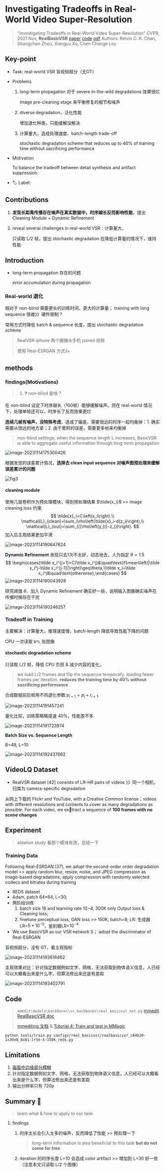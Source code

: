 # Investigating Tradeoffs in Real-World Video Super-Resolution

> "Investigating Tradeoffs in Real-World Video Super-Resolution" CVPR, 2021 Nov, **RealBasicVSR**
> [paper](http://arxiv.org/abs/2111.12704v1) [code](https://github.com/ckkelvinchan/RealBasicVSR) 
> [pdf](./2021_11_CVPR_Investigating-Tradeoffs-in-Real-World-Video-Super-Resolution.pdf)
> Authors: Kelvin C. K. Chan, Shangchen Zhou, Xiangyu Xu, Chen Change Loy

## Key-point

- Task: real-world VSR 盲视频超分（无GT）

- Problems

  1.  long-term propagation 对于 severe in-the-wild degradations 效果很烂

      image pre-cleaning stage 来平衡修复的细节和噪声

  2. diverse degradation，泛化性能

     增加退化种类，只能缓解没解决

  3. 计算量大，造成处理速度、batch-length trade-off

     stochastic degradation scheme that reduces up to 40% of training time without sacrificing performance

- Motivation

  To balance the tradeoff between detail synthesis and artifact suppression

- :label: Label:



## Contributions

1. **发现长距离传播存在噪声在真实数据中，时序越长反而影响性能**，提出 Cleaning Module + Dynamic Refinement

2. reveal several challenges in real-world VSR：计算量大、

   只读取 L/2 帧，提出 stochastic degradation 在降低计算量的情况下，维持性能



## Introduction

- long-term propagation 存在的问题

  error accumulation during propagation



### Real-world 退化

相对于 non-blind 需要更长的训练时间，更大的计算量； training with long sequence 很难》》硬件限制？

常用方式时降低 batch & sequence 长度，提出 stochastic degradation scheme

> RealVSR iphone 两个摄像头手机 paired 视频
>
> 使用 Real-ESRGAN 方式:+1:



## methods

### findings(Motivations)

> 1. :question: non-blind 是啥？

在 non-blind 设定下时序越长（100帧）能够缓解噪声。但在 real-world 情况下，处理单帧还可以，时序长了反而效果更烂

**连续几帧有噪声，没特殊考虑**，造成了偏差，需要很远的时序一起均衡掉：1. 确实需要从很远的地方拿；2. 由于累积的误差，需要更多帧来均衡掉

> non-blind settings, when the sequence length L increases, BasicVSR is able to aggregate useful information through long-term propagation 

![image-20231114175300426](docs/2021_11_CVPR_Investigating-Tradeoffs-in-Real-World-Video-Super-Resolution_Note/image-20231114175300426.png)



根据发现的误差累计情况，**选择去 clean input sequence 对噪声图预处理来缓解误差累计的问题**

![fig3](docs/2021_11_CVPR_Investigating-Tradeoffs-in-Real-World-Video-Super-Resolution_Note/fig3.png)



#### **cleaning module**

使用几层卷积作为预处理模块，得到预处理结果 $\tilde{x_i}$ >> image cleaning loss 约束
$$
\tilde{x}_i=C\left(x_i\right).\\
\mathcal{L}_{clean}=\sum_i\rho\left(\tilde{x}_i-d(z_i)\right),\\
\mathcal{L}_{out}=\sum_{i}\rho\left(y_{i}-z_{i}\right).
$$
加入后主观结果更加平滑

![image-20231114190647624](docs/2021_11_CVPR_Investigating-Tradeoffs-in-Real-World-Video-Super-Resolution_Note/image-20231114190647624.png)



**Dynamic Refinement**
发现只去1次不太好，动态地去，人为指定 $\theta=1.5$
$$
\begin{cases}\tilde x_i^{j+1}=C(\tilde x_i^j)&\quad\text{if}mean\left(|\tilde x_i^j-\tilde x_i^{j-1}|\right)\geq\theta,\\\tilde x_i=\tilde x_i^j&\quad\text{otherwise},\end{cases}
$$
![image-20231114190043928](docs/2021_11_CVPR_Investigating-Tradeoffs-in-Real-World-Video-Super-Resolution_Note/image-20231114190043928.png)

研究阈值 $\theta$，加入 Dynamic Refinement 确实好一些，说明输入图像确实噪声在传播时候存在干扰

![image-20231114190246257](docs/2021_11_CVPR_Investigating-Tradeoffs-in-Real-World-Video-Super-Resolution_Note/image-20231114190246257.png)



### Tradeoff in Training

主要解决：计算量大，推理速度慢，batch-length 降低导致性能下降的问题

CPU 一次读取 `B*L` 张图像 

#### **stochastic degradation scheme**

只读取 L/2 帧，降低 CPU 负担 & 减少内容的变化， 

> we load L/2 frames and flip the sequence temporally. loading fewer frames per iteration. **reduces the training time by 40% without sacrificing performance**

合成数据前后帧用不同退化参数 $p_{i+1}=p_i+r_{i+1}.$

![image-20231114191457241](docs/2021_11_CVPR_Investigating-Tradeoffs-in-Real-World-Video-Super-Resolution_Note/image-20231114191457241.png)

量化比较，训练策略略提速 40%，性能差不多

![image-20231114191723974](docs/2021_11_CVPR_Investigating-Tradeoffs-in-Real-World-Video-Super-Resolution_Note/image-20231114191723974.png)



**Batch Size vs. Sequence Length**

B=48, L=10

![image-20231114192437662](docs/2021_11_CVPR_Investigating-Tradeoffs-in-Real-World-Video-Super-Resolution_Note/image-20231114192437662.png)

## VideoLQ Dataset

- RealVSR dataset [42] consists of LR-HR pairs of videos 》》同一个相机，归类为 camera-specific degradation

从网上下载的 Flickr and YouTube, with a Creative Common license；videos with different resolutions and contents to cover as many degradations as possible. For each video, we extract a sequence of **100 frames with no scene changes**





## Experiment

> ablation study 看那个模块有效，总结一下

### Training Data

Following Real-ESRGAN [37], we adopt the second-order order degradation model >> apply random blur, resize, noise, and JPEG compression as image-based degradations; apply compression with randomly selected codecs and bitrates during training

- REDS dataset
- Adam, patch 64*64, L=30; 
- 两阶段训练
  1. batch size 16 and learning rate 10−4, 300K only Output loss & Cleaning loss; 
  2. finetune  perceptual loss, GAN loss >> 150K, batch=8; LR: 生成器 LR=$5*10^{-5}$，鉴别器LR=$10^{-4}$
- We use BasicVSR as our VSR network S； adopt the discriminator of Real-ESRGAN



盲视频超分，没有 GT，看主观指标

![image-20231114193618462](docs/2021_11_CVPR_Investigating-Tradeoffs-in-Real-World-Video-Super-Resolution_Note/image-20231114193618462.png)

主观效果对比：针对指定数据例如文字、网格，无法获取到物体语义信息，人已经可以大概看出来是什么字，但算法修出来还是有差距

![image-20231114193402791](docs/2021_11_CVPR_Investigating-Tradeoffs-in-Real-World-Video-Super-Resolution_Note/image-20231114193402791.png)



## Code

> `mmedit\models\backbones\sr_backbones\real_basicvsr_net.py`
> [mmedit RealBasicVSR doc](https://github.com/open-mmlab/mmagic/blob/main/configs/real_basicvsr/README.md)
>
> [mmediting 文档](https://zyhmmediting-zh.readthedocs.io/zh-cn/latest/get_started/overview.html) & [Tutorial 4: Train and test in MMagic](https://github.com/open-mmlab/mmagic/blob/main/docs/en/user_guides/train_test.md#tutorial-4-train-and-test-in-mmagic)

```
python tools/train.py configs/real_basicvsr/realbasicvsr_c64b20-1x30x8_8xb1-lr5e-5-150k_reds.py
```







## Limitations

1. [画面中边缘部分模糊](https://github.com/ckkelvinchan/RealBasicVSR/issues/74)
2. 针对指定数据例如文字、网格，无法获取到物体语义信息，人已经可以大概看出来是什么字，但算法修出来还是有差距
3. 输出分辨率只有 720p





## Summary :star2:

> learn what & how to apply to our task



1. findings

   1. 时序太长会引入太多的噪声，反而降低了性能 >> 预处理一下

      > long-term information is also beneficial to this task **but do not come for free**

   2. iteration 的时序长度 L=10 会造成 color artifact >> 增加到 L=30 好一些 （注意本文只读取 L/2 个图像）
